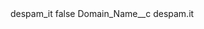<?xml version="1.0" encoding="UTF-8"?>
<CustomMetadata xmlns="http://soap.sforce.com/2006/04/metadata" xmlns:xsi="http://www.w3.org/2001/XMLSchema-instance" xmlns:xsd="http://www.w3.org/2001/XMLSchema">
    <label>despam_it</label>
    <protected>false</protected>
    <values>
        <field>Domain_Name__c</field>
        <value xsi:type="xsd:string">despam.it</value>
    </values>
</CustomMetadata>
